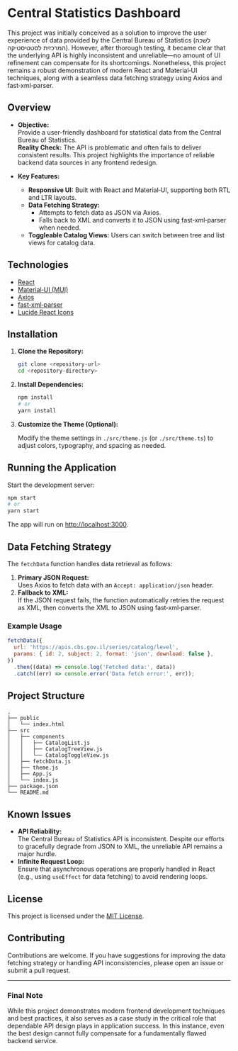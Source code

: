 # Central Statistics Dashboard

This project was initially conceived as a solution to improve the user experience of data provided by the Central Bureau of Statistics (לשכה המרכזית לסטטיסטיקה). However, after thorough testing, it became clear that the underlying API is highly inconsistent and unreliable—no amount of UI refinement can compensate for its shortcomings. Nonetheless, this project remains a robust demonstration of modern React and Material‑UI techniques, along with a seamless data fetching strategy using Axios and fast‑xml‑parser.

## Overview

- **Objective:**  
  Provide a user-friendly dashboard for statistical data from the Central Bureau of Statistics.  
  **Reality Check:** The API is problematic and often fails to deliver consistent results. This project highlights the importance of reliable backend data sources in any frontend redesign.

- **Key Features:**  
  - **Responsive UI:** Built with React and Material‑UI, supporting both RTL and LTR layouts.  
  - **Data Fetching Strategy:**  
    - Attempts to fetch data as JSON via Axios.  
    - Falls back to XML and converts it to JSON using fast‑xml‑parser when needed.  
  - **Toggleable Catalog Views:** Users can switch between tree and list views for catalog data.

## Technologies

- [React](https://reactjs.org/)
- [Material‑UI (MUI)](https://mui.com/)
- [Axios](https://axios-http.com/)
- [fast‑xml‑parser](https://www.npmjs.com/package/fast-xml-parser)
- [Lucide React Icons](https://lucide.dev/)

## Installation

1. **Clone the Repository:**

   ```bash
   git clone <repository-url>
   cd <repository-directory>
   ```

2. **Install Dependencies:**

   ```bash
   npm install
   # or
   yarn install
   ```

3. **Customize the Theme (Optional):**

   Modify the theme settings in `./src/theme.js` (or `./src/theme.ts`) to adjust colors, typography, and spacing as needed.

## Running the Application

Start the development server:

```bash
npm start
# or
yarn start
```

The app will run on [http://localhost:3000](http://localhost:3000).

## Data Fetching Strategy

The `fetchData` function handles data retrieval as follows:

1. **Primary JSON Request:**  
   Uses Axios to fetch data with an `Accept: application/json` header.
2. **Fallback to XML:**  
   If the JSON request fails, the function automatically retries the request as XML, then converts the XML to JSON using fast‑xml‑parser.

### Example Usage

```js
fetchData({
  url: 'https://apis.cbs.gov.il/series/catalog/level',
  params: { id: 2, subject: 2, format: 'json', download: false },
})
  .then((data) => console.log('Fetched data:', data))
  .catch((err) => console.error('Data fetch error:', err));
```

## Project Structure

```
.
├── public
│   └── index.html
├── src
│   ├── components
│   │   ├── CatalogList.js
│   │   ├── CatalogTreeView.js
│   │   └── CatalogToggleView.js
│   ├── fetchData.js
│   ├── theme.js
│   ├── App.js
│   └── index.js
├── package.json
└── README.md
```

## Known Issues

- **API Reliability:**  
  The Central Bureau of Statistics API is inconsistent. Despite our efforts to gracefully degrade from JSON to XML, the unreliable API remains a major hurdle.
- **Infinite Request Loop:**  
  Ensure that asynchronous operations are properly handled in React (e.g., using `useEffect` for data fetching) to avoid rendering loops.

## License

This project is licensed under the [MIT License](LICENSE).

## Contributing

Contributions are welcome. If you have suggestions for improving the data fetching strategy or handling API inconsistencies, please open an issue or submit a pull request.

---

### Final Note

While this project demonstrates modern frontend development techniques and best practices, it also serves as a case study in the critical role that dependable API design plays in application success. In this instance, even the best design cannot fully compensate for a fundamentally flawed backend service.
